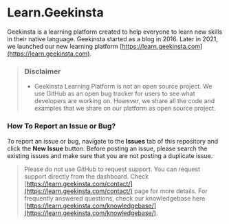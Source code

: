 # Learn.Geekinsta
Geekinsta is a learning platform created to help everyone to learn new skills in their native language. Geekinsta started as a blog in 2016. Later in 2021, we launched our new learning platform [https://learn.geekinsta.com](https://learn.geekinsta.com).

> ### Disclaimer
>* Geekinsta Learning Platform is not an open source project. We use GitHub as an open bug tracker for users to see what developers are working on. However, we share all the code and examples that we share on our platform as open source project.

### How To Report an Issue or Bug?
To report an issue or bug, navigate to the **Issues** tab of this repository and click the **New Issue** button. Before posting an issue, please search the existing issues and make sure that you are not posting a duplicate issue.

> Please do not use GitHub to request support. You can request support directly from the dashboard. Check [https://learn.geekinsta.com/contact/](https://learn.geekinsta.com/contact/) page for more details. For frequently answered questions, check our knowledgebase here [https://learn.geekinsta.com/knowledgebase/](https://learn.geekinsta.com/knowledgebase/).
